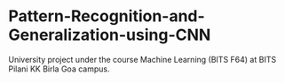 # Pattern-Recognition-and-Generalization-using-CNN
University project under the course Machine Learning (BITS F64) at BITS Pilani KK Birla Goa campus.
